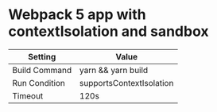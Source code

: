 # Webpack 5 app with contextIsolation and sandbox

| Setting       | Value                    |
| ------------- | ------------------------ |
| Build Command | yarn && yarn build       |
| Run Condition | supportsContextIsolation |
| Timeout       | 120s                     |

